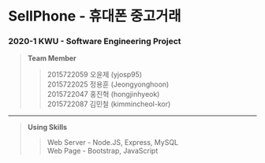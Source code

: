 # SellPhone - 휴대폰 중고거래    
### 2020-1 KWU - Software Engineering Project

> **Team Member**
> >2015722059 오윤제 (yjosp95)    
> >2015722025 정용훈 (Jeongyonghoon)    
> >2015722047 홍진혁 (hongjinhyeok)     
> >2015722087 김민철 (kimmincheol-kor)      

***

> **Using Skills**
> > Web Server - Node.JS, Express, MySQL    
> > Web Page - Bootstrap, JavaScript    
